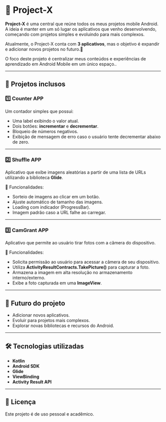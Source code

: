 # 📱 Project-X

**Project-X** é uma central que reúne todos os meus projetos mobile Android.  
A ideia é manter em um só lugar os aplicativos que venho desenvolvendo, começando com projetos simples e evoluindo para mais complexos.

Atualmente, o Project-X conta com **3 aplicativos**, mas o objetivo é expandir e adicionar novos projetos no futuro.🚀

O foco deste projeto é centralizar meus conteúdos e experiências de aprendizado em Android Mobile em um único espaço..

---

## 📂 Projetos inclusos

### 1️⃣ Counter APP
Um contador simples que possui:
- Uma label exibindo o valor atual.
- Dois botões: **incrementar** e **decrementar**.
- Bloqueio de números negativos.
- Exibição de mensagem de erro caso o usuário tente decrementar abaixo de zero.

---

### 2️⃣ Shuffle APP
Aplicativo que exibe imagens aleatórias a partir de uma lista de URLs utilizando a biblioteca **Glide**.

📌 Funcionalidades:
- Sorteio de imagens ao clicar em um botão.
- Ajuste automático de tamanho das imagens.
- Loading com indicador (ProgressBar).
- Imagem padrão caso a URL falhe ao carregar.

---

### 3️⃣ CamGrant APP
Aplicativo que permite ao usuário tirar fotos com a câmera do dispositivo.

📌 Funcionalidades:
- Solicita permissão ao usuário para acessar a câmera de seu dispositivo.
- Utiliza **ActivityResultContracts.TakePicture()** para capturar a foto.
- Armazena a imagem em alta resolução no armazenamento interno/externo.
- Exibe a foto capturada em uma **ImageView**.

---

## 🔮 Futuro do projeto
- Adicionar novos aplicativos.
- Evoluir para projetos mais complexos.
- Explorar novas bibliotecas e recursos do Android.

---

## 🛠️ Tecnologias utilizadas
- **Kotlin**
- **Android SDK**
- **Glide**
- **ViewBinding**
- **Activity Result API**

---

## 📜 Licença
Este projeto é de uso pessoal e acadêmico.  
